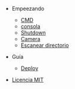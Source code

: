 
- Empeezando

  - [CMD](es/README.md)
  - [consola](es/console.md)
  - [Shutdown](es/shutdown.md)
  - [Camera](es/camera.md)
  - [Escanear directorio](es/directory-scanner.md)

- Guía

  - [Deploy](es/deploy.md)

- [Licencia MIT](es/license.md)
